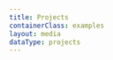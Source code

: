 ```yaml
---
title: Projects
containerClass: examples
layout: media
dataType: projects
---
```


<!--
  If you're looking to add content to our Projects page,
  Go to ../source/_data/projects.yml and add your course.
  See media.swig file that renders projects.yml into HTML markup
-->
